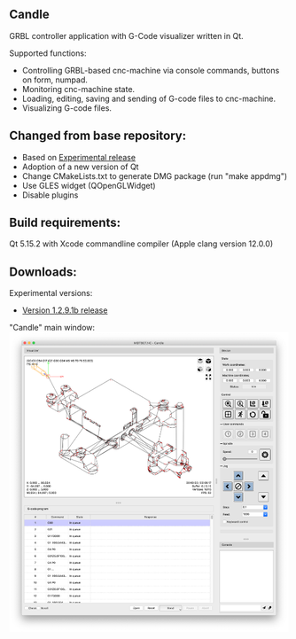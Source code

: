 Candle
-----------
GRBL controller application with G-Code visualizer written in Qt.

Supported functions:
* Controlling GRBL-based cnc-machine via console commands, buttons on form, numpad.
* Monitoring cnc-machine state.
* Loading, editing, saving and sending of G-code files to cnc-machine.
* Visualizing G-code files.

Changed from base repository:
------------------
* Based on [Experimental release](https://github.com/Denvi/Candle/tree/Experimental)
* Adoption of a new version of Qt
* Change CMakeLists.txt to generate DMG package (run "make appdmg")
* Use GLES widget (QOpenGLWidget)
* Disable plugins

Build requirements:
------------------
Qt 5.15.2 with Xcode commandline compiler (Apple clang version 12.0.0)

Downloads:
----------
Experimental versions:

* [Version 1.2.9.1b release](https://github.com/odaki/Candle/releases)

"Candle" main window:
![screenshot](/screenshots/screenshot_macos.png)
